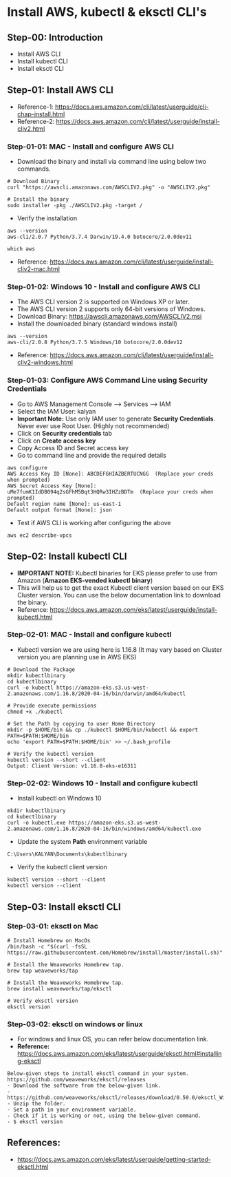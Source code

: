 # Install AWS, kubectl & eksctl CLI's

## Step-00: Introduction
- Install AWS CLI
- Install kubectl CLI
- Install eksctl CLI

## Step-01: Install AWS CLI
- Reference-1: https://docs.aws.amazon.com/cli/latest/userguide/cli-chap-install.html
- Reference-2: https://docs.aws.amazon.com/cli/latest/userguide/install-cliv2.html
### Step-01-01: MAC - Install and configure AWS CLI
- Download the binary and install via command line using below two commands. 
```
# Download Binary
curl "https://awscli.amazonaws.com/AWSCLIV2.pkg" -o "AWSCLIV2.pkg"

# Install the binary
sudo installer -pkg ./AWSCLIV2.pkg -target /
```
- Verify the installation 
```
aws --version
aws-cli/2.0.7 Python/3.7.4 Darwin/19.4.0 botocore/2.0.0dev11

which aws
```
- Reference: https://docs.aws.amazon.com/cli/latest/userguide/install-cliv2-mac.html

### Step-01-02: Windows 10 - Install and configure AWS CLI
- The AWS CLI version 2 is supported on Windows XP or later.
- The AWS CLI version 2 supports only 64-bit versions of Windows.
- Download Binary: https://awscli.amazonaws.com/AWSCLIV2.msi
- Install the downloaded binary (standard windows install)
```
aws --version
aws-cli/2.0.8 Python/3.7.5 Windows/10 botocore/2.0.0dev12
```
- Reference: https://docs.aws.amazon.com/cli/latest/userguide/install-cliv2-windows.html

### Step-01-03: Configure AWS Command Line using Security Credentials
- Go to AWS Management Console --> Services --> IAM
- Select the IAM User: kalyan 
- **Important Note:** Use only IAM user to generate **Security Credentials**. Never ever use Root User. (Highly not recommended)
- Click on **Security credentials** tab
- Click on **Create access key**
- Copy Access ID and Secret access key
- Go to command line and provide the required details
```
aws configure
AWS Access Key ID [None]: ABCDEFGHIAZBERTUCNGG  (Replace your creds when prompted)
AWS Secret Access Key [None]: uMe7fumK1IdDB094q2sGFhM5Bqt3HQRw3IHZzBDTm  (Replace your creds when prompted)
Default region name [None]: us-east-1
Default output format [None]: json
```
- Test if AWS CLI is working after configuring the above
```
aws ec2 describe-vpcs
```

## Step-02: Install kubectl CLI
- **IMPORTANT NOTE:** Kubectl binaries for EKS please prefer to use from Amazon (**Amazon EKS-vended kubectl binary**)
- This will help us to get the exact Kubectl client version based on our EKS Cluster version. You can use the below documentation link to download the binary.
- Reference: https://docs.aws.amazon.com/eks/latest/userguide/install-kubectl.html

### Step-02-01: MAC - Install and configure kubectl
- Kubectl version we are using here is 1.16.8 (It may vary based on Cluster version you are planning use in AWS EKS)

```
# Download the Package
mkdir kubectlbinary
cd kubectlbinary
curl -o kubectl https://amazon-eks.s3.us-west-2.amazonaws.com/1.16.8/2020-04-16/bin/darwin/amd64/kubectl

# Provide execute permissions
chmod +x ./kubectl

# Set the Path by copying to user Home Directory
mkdir -p $HOME/bin && cp ./kubectl $HOME/bin/kubectl && export PATH=$PATH:$HOME/bin
echo 'export PATH=$PATH:$HOME/bin' >> ~/.bash_profile

# Verify the kubectl version
kubectl version --short --client
Output: Client Version: v1.16.8-eks-e16311
```


### Step-02-02: Windows 10 - Install and configure kubectl
- Install kubectl on Windows 10 
```
mkdir kubectlbinary
cd kubectlbinary
curl -o kubectl.exe https://amazon-eks.s3.us-west-2.amazonaws.com/1.16.8/2020-04-16/bin/windows/amd64/kubectl.exe
```
- Update the system **Path** environment variable 
```
C:\Users\KALYAN\Documents\kubectlbinary
```
- Verify the kubectl client version
```
kubectl version --short --client
kubectl version --client
```

## Step-03: Install eksctl CLI
### Step-03-01: eksctl on Mac
```
# Install Homebrew on MacOs
/bin/bash -c "$(curl -fsSL https://raw.githubusercontent.com/Homebrew/install/master/install.sh)"

# Install the Weaveworks Homebrew tap.
brew tap weaveworks/tap

# Install the Weaveworks Homebrew tap.
brew install weaveworks/tap/eksctl

# Verify eksctl version
eksctl version
```

### Step-03-02: eksctl on windows or linux
- For windows and linux OS, you can refer below documentation link. 
- **Reference:** https://docs.aws.amazon.com/eks/latest/userguide/eksctl.html#installing-eksctl

```
Below-given steps to install eksctl command in your system.
https://github.com/weaveworks/eksctl/releases
- Download the software from the below-given link.
- https://github.com/weaveworks/eksctl/releases/download/0.50.0/eksctl_Windows_amd64.zip
- Unzip the folder.
- Set a path in your environment variable.
- Check if it is working or not, using the below-given command.
- $ eksctl version
```
## References:
- https://docs.aws.amazon.com/eks/latest/userguide/getting-started-eksctl.html

